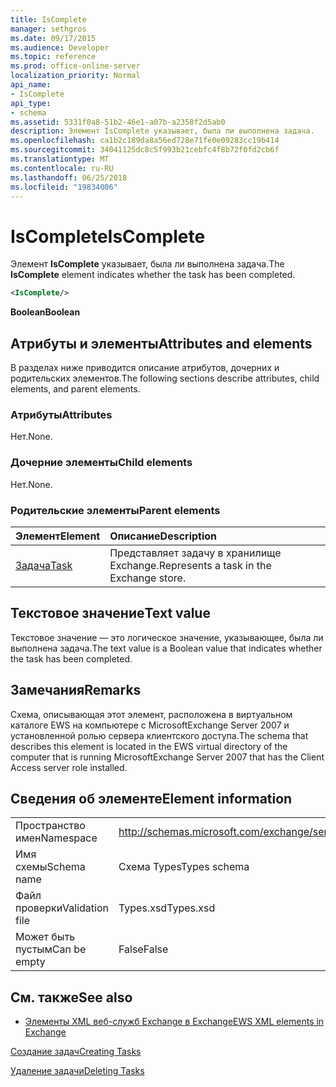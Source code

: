 ```yaml
---
title: IsComplete
manager: sethgros
ms.date: 09/17/2015
ms.audience: Developer
ms.topic: reference
ms.prod: office-online-server
localization_priority: Normal
api_name:
- IsComplete
api_type:
- schema
ms.assetid: 5331f0a8-51b2-46e1-a07b-a2358f2d5ab0
description: Элемент IsComplete указывает, была ли выполнена задача.
ms.openlocfilehash: ca1b2c189da8a56ed728e71fe0e09283cc19b414
ms.sourcegitcommit: 34041125dc8c5f993b21cebfc4f8b72f0fd2cb6f
ms.translationtype: MT
ms.contentlocale: ru-RU
ms.lasthandoff: 06/25/2018
ms.locfileid: "19834006"
---
```

# <a name="iscomplete"></a><span data-ttu-id="50635-103">IsComplete</span><span class="sxs-lookup"><span data-stu-id="50635-103">IsComplete</span></span>

<span data-ttu-id="50635-104">Элемент **IsComplete** указывает, была ли выполнена задача.</span><span class="sxs-lookup"><span data-stu-id="50635-104">The **IsComplete** element indicates whether the task has been completed.</span></span> 
  
```xml
<IsComplete/>
```

 <span data-ttu-id="50635-105">**Boolean**</span><span class="sxs-lookup"><span data-stu-id="50635-105">**Boolean**</span></span>
## <a name="attributes-and-elements"></a><span data-ttu-id="50635-106">Атрибуты и элементы</span><span class="sxs-lookup"><span data-stu-id="50635-106">Attributes and elements</span></span>

<span data-ttu-id="50635-107">В разделах ниже приводится описание атрибутов, дочерних и родительских элементов.</span><span class="sxs-lookup"><span data-stu-id="50635-107">The following sections describe attributes, child elements, and parent elements.</span></span>
  
### <a name="attributes"></a><span data-ttu-id="50635-108">Атрибуты</span><span class="sxs-lookup"><span data-stu-id="50635-108">Attributes</span></span>

<span data-ttu-id="50635-109">Нет.</span><span class="sxs-lookup"><span data-stu-id="50635-109">None.</span></span>
  
### <a name="child-elements"></a><span data-ttu-id="50635-110">Дочерние элементы</span><span class="sxs-lookup"><span data-stu-id="50635-110">Child elements</span></span>

<span data-ttu-id="50635-111">Нет.</span><span class="sxs-lookup"><span data-stu-id="50635-111">None.</span></span>
  
### <a name="parent-elements"></a><span data-ttu-id="50635-112">Родительские элементы</span><span class="sxs-lookup"><span data-stu-id="50635-112">Parent elements</span></span>

|<span data-ttu-id="50635-113">**Элемент**</span><span class="sxs-lookup"><span data-stu-id="50635-113">**Element**</span></span>|<span data-ttu-id="50635-114">**Описание**</span><span class="sxs-lookup"><span data-stu-id="50635-114">**Description**</span></span>|
|:-----|:-----|
|[<span data-ttu-id="50635-115">Задача</span><span class="sxs-lookup"><span data-stu-id="50635-115">Task</span></span>](task.md) <br/> |<span data-ttu-id="50635-116">Представляет задачу в хранилище Exchange.</span><span class="sxs-lookup"><span data-stu-id="50635-116">Represents a task in the Exchange store.</span></span>  <br/> |
   
## <a name="text-value"></a><span data-ttu-id="50635-117">Текстовое значение</span><span class="sxs-lookup"><span data-stu-id="50635-117">Text value</span></span>

<span data-ttu-id="50635-118">Текстовое значение — это логическое значение, указывающее, была ли выполнена задача.</span><span class="sxs-lookup"><span data-stu-id="50635-118">The text value is a Boolean value that indicates whether the task has been completed.</span></span>
  
## <a name="remarks"></a><span data-ttu-id="50635-119">Замечания</span><span class="sxs-lookup"><span data-stu-id="50635-119">Remarks</span></span>

<span data-ttu-id="50635-120">Схема, описывающая этот элемент, расположена в виртуальном каталоге EWS на компьютере с MicrosoftExchange Server 2007 и установленной ролью сервера клиентского доступа.</span><span class="sxs-lookup"><span data-stu-id="50635-120">The schema that describes this element is located in the EWS virtual directory of the computer that is running MicrosoftExchange Server 2007 that has the Client Access server role installed.</span></span>
  
## <a name="element-information"></a><span data-ttu-id="50635-121">Сведения об элементе</span><span class="sxs-lookup"><span data-stu-id="50635-121">Element information</span></span>

|||
|:-----|:-----|
|<span data-ttu-id="50635-122">Пространство имен</span><span class="sxs-lookup"><span data-stu-id="50635-122">Namespace</span></span>  <br/> |http://schemas.microsoft.com/exchange/services/2006/types  <br/> |
|<span data-ttu-id="50635-123">Имя схемы</span><span class="sxs-lookup"><span data-stu-id="50635-123">Schema name</span></span>  <br/> |<span data-ttu-id="50635-124">Схема Types</span><span class="sxs-lookup"><span data-stu-id="50635-124">Types schema</span></span>  <br/> |
|<span data-ttu-id="50635-125">Файл проверки</span><span class="sxs-lookup"><span data-stu-id="50635-125">Validation file</span></span>  <br/> |<span data-ttu-id="50635-126">Types.xsd</span><span class="sxs-lookup"><span data-stu-id="50635-126">Types.xsd</span></span>  <br/> |
|<span data-ttu-id="50635-127">Может быть пустым</span><span class="sxs-lookup"><span data-stu-id="50635-127">Can be empty</span></span>  <br/> |<span data-ttu-id="50635-128">False</span><span class="sxs-lookup"><span data-stu-id="50635-128">False</span></span>  <br/> |
   
## <a name="see-also"></a><span data-ttu-id="50635-129">См. также</span><span class="sxs-lookup"><span data-stu-id="50635-129">See also</span></span>



- [<span data-ttu-id="50635-130">Элементы XML веб-служб Exchange в Exchange</span><span class="sxs-lookup"><span data-stu-id="50635-130">EWS XML elements in Exchange</span></span>](ews-xml-elements-in-exchange.md)


[<span data-ttu-id="50635-131">Создание задач</span><span class="sxs-lookup"><span data-stu-id="50635-131">Creating Tasks</span></span>](http://msdn.microsoft.com/library/0ef97334-e8a0-4f67-a23a-dd9e2bbad49f%28Office.15%29.aspx)
  
[<span data-ttu-id="50635-132">Удаление задачи</span><span class="sxs-lookup"><span data-stu-id="50635-132">Deleting Tasks</span></span>](http://msdn.microsoft.com/library/a3d7e25f-8a35-4901-b1d9-d31f418ab340%28Office.15%29.aspx)

